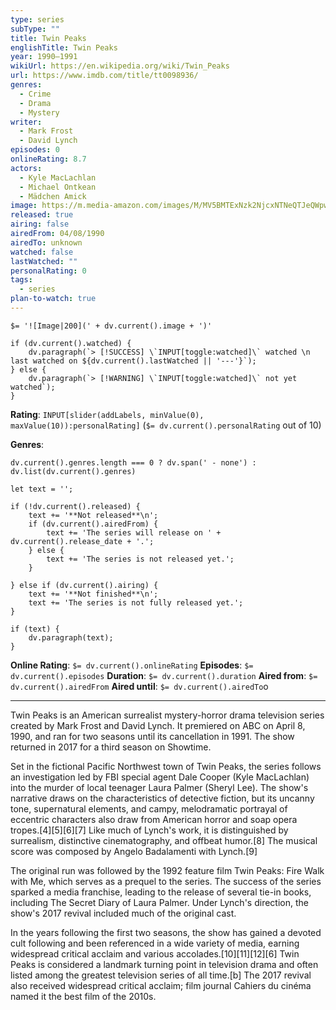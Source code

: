 ```yaml
---
type: series
subType: ""
title: Twin Peaks
englishTitle: Twin Peaks
year: 1990–1991
wikiUrl: https://en.wikipedia.org/wiki/Twin_Peaks
url: https://www.imdb.com/title/tt0098936/
genres:
  - Crime
  - Drama
  - Mystery
writer:
  - Mark Frost
  - David Lynch
episodes: 0
onlineRating: 8.7
actors:
  - Kyle MacLachlan
  - Michael Ontkean
  - Mädchen Amick
image: https://m.media-amazon.com/images/M/MV5BMTExNzk2NjcxNTNeQTJeQWpwZ15BbWU4MDcxOTczOTIx._V1_SX300.jpg
released: true
airing: false
airedFrom: 04/08/1990
airedTo: unknown
watched: false
lastWatched: ""
personalRating: 0
tags:
  - series
plan-to-watch: true
---
```


`$= '![Image|200](' + dv.current().image + ')'`

```dataviewjs
if (dv.current().watched) {
	dv.paragraph(`> [!SUCCESS] \`INPUT[toggle:watched]\` watched \n last watched on ${dv.current().lastWatched || '---'}`);
} else {
	dv.paragraph(`> [!WARNING] \`INPUT[toggle:watched]\` not yet watched`);
}
```

**Rating**:  `INPUT[slider(addLabels, minValue(0), maxValue(10)):personalRating]` (`$= dv.current().personalRating` out of 10)

**Genres**:
```dataviewjs
dv.current().genres.length === 0 ? dv.span(' - none') : dv.list(dv.current().genres)
```

```dataviewjs
let text = '';

if (!dv.current().released) {
	text += '**Not released**\n';
	if (dv.current().airedFrom) {
		text += 'The series will release on ' + dv.current().release_date + '.';
	} else {
		text += 'The series is not released yet.';
	}
	
} else if (dv.current().airing) {
	text += '**Not finished**\n';
	text += 'The series is not fully released yet.';
}

if (text) {
	dv.paragraph(text);
}
```

**Online Rating**: `$= dv.current().onlineRating`
**Episodes**: `$= dv.current().episodes`
**Duration**:  `$= dv.current().duration`
**Aired from**: `$= dv.current().airedFrom`
**Aired until**: `$= dv.current().airedTo`o
___

Twin Peaks is an American surrealist mystery-horror drama television series created by Mark Frost and David Lynch. It premiered on ABC on April 8, 1990, and ran for two seasons until its cancellation in 1991. The show returned in 2017 for a third season on Showtime.

Set in the fictional Pacific Northwest town of Twin Peaks, the series follows an investigation led by FBI special agent Dale Cooper (Kyle MacLachlan) into the murder of local teenager Laura Palmer (Sheryl Lee). The show's narrative draws on the characteristics of detective fiction, but its uncanny tone, supernatural elements, and campy, melodramatic portrayal of eccentric characters also draw from American horror and soap opera tropes.[4][5][6][7] Like much of Lynch's work, it is distinguished by surrealism, distinctive cinematography, and offbeat humor.[8] The musical score was composed by Angelo Badalamenti with Lynch.[9]

The original run was followed by the 1992 feature film Twin Peaks: Fire Walk with Me, which serves as a prequel to the series. The success of the series sparked a media franchise, leading to the release of several tie-in books, including The Secret Diary of Laura Palmer. Under Lynch's direction, the show's 2017 revival included much of the original cast.

In the years following the first two seasons, the show has gained a devoted cult following and been referenced in a wide variety of media, earning widespread critical acclaim and various accolades.[10][11][12][6] Twin Peaks is considered a landmark turning point in television drama and often listed among the greatest television series of all time.[b] The 2017 revival also received widespread critical acclaim; film journal Cahiers du cinéma named it the best film of the 2010s.